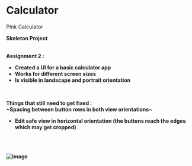 # Calculator
Pink Calculator

<b>Skeleton Project<b> <br><br>

Assignment 2 : <br>
- Created a UI for a basic calculator app <br>
- Works for different screen sizes <br>
- Is visible in landscape and portrait orientation <br>

<br>

Things that still need to get fixed : <br>
  ~Spacing between button rows in both view orientations~ <br>
  - Edit safe view in horizontal orientation (the buttons reach the edges which may get cropped)<br>
<br>
<br>
  
![image](https://i.ibb.co/HPwnfMs/Screen-Shot-2023-06-04-at-6-18-36-PM.png)
